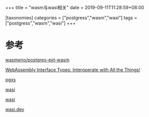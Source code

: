 +++
title = "wasm与wasi相关"
date =  2019-09-11T11:28:59+08:00

[taxonomies]
categories = ["postgress","wasm","wasi"]
tags = ["postgress","wasm","wasi"]
+++



# 参考
[wasmerio/postgres-ext-wasm](https://github.com/wasmerio/postgres-ext-wasm.git)

[WebAssembly Interface Types: Interoperate with All the Things!](https://hacks.mozilla.org/2019/08/webassembly-interface-types/)

[pgxs](https://www.postgresql.org/docs/current/extend-pgxs.html)

[wasi](https://hacks.mozilla.org/2019/03/standardizing-wasi-a-webassembly-system-interface/)

[wasi](https://wasi.dev/)

[wasi.dev](https://wasi.dev/polyfill/)


